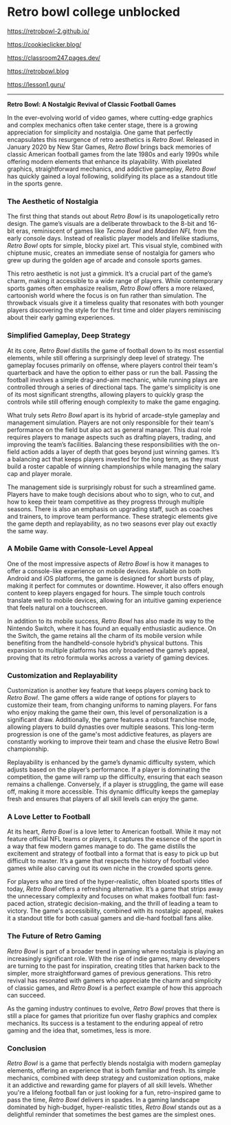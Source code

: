 # Retro bowl college unblocked

https://retrobowl-2.github.io/

https://cookieclicker.blog/

https://classroom247.pages.dev/

https://retrobowl.blog

https://lesson1.guru/
<hr>

**Retro Bowl: A Nostalgic Revival of Classic Football Games**

In the ever-evolving world of video games, where cutting-edge graphics and complex mechanics often take center stage, there is a growing appreciation for simplicity and nostalgia. One game that perfectly encapsulates this resurgence of retro aesthetics is *Retro Bowl*. Released in January 2020 by New Star Games, *Retro Bowl* brings back memories of classic American football games from the late 1980s and early 1990s while offering modern elements that enhance its playability. With pixelated graphics, straightforward mechanics, and addictive gameplay, *Retro Bowl* has quickly gained a loyal following, solidifying its place as a standout title in the sports genre.

### The Aesthetic of Nostalgia

The first thing that stands out about *Retro Bowl* is its unapologetically retro design. The game’s visuals are a deliberate throwback to the 8-bit and 16-bit eras, reminiscent of games like *Tecmo Bowl* and *Madden NFL* from the early console days. Instead of realistic player models and lifelike stadiums, *Retro Bowl* opts for simple, blocky pixel art. This visual style, combined with chiptune music, creates an immediate sense of nostalgia for gamers who grew up during the golden age of arcade and console sports games.

This retro aesthetic is not just a gimmick. It’s a crucial part of the game’s charm, making it accessible to a wide range of players. While contemporary sports games often emphasize realism, *Retro Bowl* offers a more relaxed, cartoonish world where the focus is on fun rather than simulation. The throwback visuals give it a timeless quality that resonates with both younger players discovering the style for the first time and older players reminiscing about their early gaming experiences.

### Simplified Gameplay, Deep Strategy

At its core, *Retro Bowl* distills the game of football down to its most essential elements, while still offering a surprisingly deep level of strategy. The gameplay focuses primarily on offense, where players control their team's quarterback and have the option to either pass or run the ball. Passing the football involves a simple drag-and-aim mechanic, while running plays are controlled through a series of directional taps. The game's simplicity is one of its most significant strengths, allowing players to quickly grasp the controls while still offering enough complexity to make the game engaging.

What truly sets *Retro Bowl* apart is its hybrid of arcade-style gameplay and management simulation. Players are not only responsible for their team's performance on the field but also act as general manager. This dual role requires players to manage aspects such as drafting players, trading, and improving the team’s facilities. Balancing these responsibilities with the on-field action adds a layer of depth that goes beyond just winning games. It’s a balancing act that keeps players invested for the long term, as they must build a roster capable of winning championships while managing the salary cap and player morale.

The management side is surprisingly robust for such a streamlined game. Players have to make tough decisions about who to sign, who to cut, and how to keep their team competitive as they progress through multiple seasons. There is also an emphasis on upgrading staff, such as coaches and trainers, to improve team performance. These strategic elements give the game depth and replayability, as no two seasons ever play out exactly the same way.

### A Mobile Game with Console-Level Appeal

One of the most impressive aspects of *Retro Bowl* is how it manages to offer a console-like experience on mobile devices. Available on both Android and iOS platforms, the game is designed for short bursts of play, making it perfect for commutes or downtime. However, it also offers enough content to keep players engaged for hours. The simple touch controls translate well to mobile devices, allowing for an intuitive gaming experience that feels natural on a touchscreen.

In addition to its mobile success, *Retro Bowl* has also made its way to the Nintendo Switch, where it has found an equally enthusiastic audience. On the Switch, the game retains all the charm of its mobile version while benefiting from the handheld-console hybrid’s physical buttons. This expansion to multiple platforms has only broadened the game’s appeal, proving that its retro formula works across a variety of gaming devices.

### Customization and Replayability

Customization is another key feature that keeps players coming back to *Retro Bowl*. The game offers a wide range of options for players to customize their team, from changing uniforms to naming players. For fans who enjoy making the game their own, this level of personalization is a significant draw. Additionally, the game features a robust franchise mode, allowing players to build dynasties over multiple seasons. This long-term progression is one of the game's most addictive features, as players are constantly working to improve their team and chase the elusive Retro Bowl championship.

Replayability is enhanced by the game’s dynamic difficulty system, which adjusts based on the player’s performance. If a player is dominating the competition, the game will ramp up the difficulty, ensuring that each season remains a challenge. Conversely, if a player is struggling, the game will ease off, making it more accessible. This dynamic difficulty keeps the gameplay fresh and ensures that players of all skill levels can enjoy the game.

### A Love Letter to Football

At its heart, *Retro Bowl* is a love letter to American football. While it may not feature official NFL teams or players, it captures the essence of the sport in a way that few modern games manage to do. The game distills the excitement and strategy of football into a format that is easy to pick up but difficult to master. It’s a game that respects the history of football video games while also carving out its own niche in the crowded sports genre.

For players who are tired of the hyper-realistic, often bloated sports titles of today, *Retro Bowl* offers a refreshing alternative. It’s a game that strips away the unnecessary complexity and focuses on what makes football fun: fast-paced action, strategic decision-making, and the thrill of leading a team to victory. The game's accessibility, combined with its nostalgic appeal, makes it a standout title for both casual gamers and die-hard football fans alike.

### The Future of Retro Gaming

*Retro Bowl* is part of a broader trend in gaming where nostalgia is playing an increasingly significant role. With the rise of indie games, many developers are turning to the past for inspiration, creating titles that harken back to the simpler, more straightforward games of previous generations. This retro revival has resonated with gamers who appreciate the charm and simplicity of classic games, and *Retro Bowl* is a perfect example of how this approach can succeed.

As the gaming industry continues to evolve, *Retro Bowl* proves that there is still a place for games that prioritize fun over flashy graphics and complex mechanics. Its success is a testament to the enduring appeal of retro gaming and the idea that, sometimes, less is more.

### Conclusion

*Retro Bowl* is a game that perfectly blends nostalgia with modern gameplay elements, offering an experience that is both familiar and fresh. Its simple mechanics, combined with deep strategy and customization options, make it an addictive and rewarding game for players of all skill levels. Whether you're a lifelong football fan or just looking for a fun, retro-inspired game to pass the time, *Retro Bowl* delivers in spades. In a gaming landscape dominated by high-budget, hyper-realistic titles, *Retro Bowl* stands out as a delightful reminder that sometimes the best games are the simplest ones.
